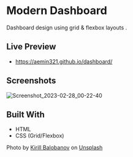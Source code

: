 <h1>Modern Dashboard</h1>

<p>Dashboard design using grid & flexbox layouts .</p>

## Live Preview

- https://aemin321.github.io/dashboard/

## Screenshots

![Screenshot_2023-02-28_00-22-40](https://user-images.githubusercontent.com/121065444/221688683-bc3d2156-0f57-4b55-8da1-7f3370d2885d.png)


## Built With

- HTML
- CSS (Grid/Flexbox)

Photo by <a href="https://unsplash.com/@kbalobanov?utm_source=unsplash&utm_medium=referral&utm_content=creditCopyText">Kirill Balobanov</a> on <a href="https://unsplash.com/photos/2rIs8OH5ng0?utm_source=unsplash&utm_medium=referral&utm_content=creditCopyText">Unsplash</a>
  
